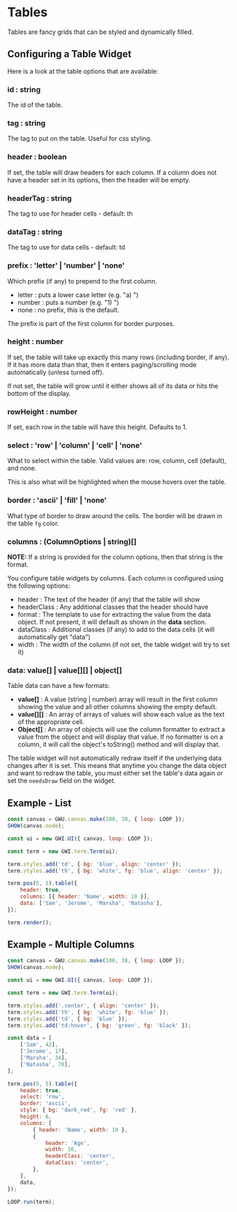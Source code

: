 # Tables

Tables are fancy grids that can be styled and dynamically filled.

## Configuring a Table Widget

Here is a look at the table options that are available:

### id : string

The id of the table.

### tag : string

The tag to put on the table. Useful for css styling.

### header : boolean

If set, the table will draw headers for each column. If a column does not have a header set in its options, then the header will be empty.

### headerTag : string

The tag to use for header cells - default: th

### dataTag : string

The tag to use for data cells - default: td

### prefix : 'letter' | 'number' | 'none'

Which prefix (if any) to prepend to the first column.

-   letter : puts a lower case letter (e.g. "a) ")
-   number : puts a number (e.g. "1) ")
-   none : no prefix, this is the default.

The prefix is part of the first column for border purposes.

### height : number

If set, the table will take up exactly this many rows (including border, if any). If it has more data than that, then it enters paging/scrolling mode automatically (unless turned off).

If not set, the table will grow until it either shows all of its data or hits the bottom of the display.

### rowHeight : number

If set, each row in the table will have this height. Defaults to 1.

### select : 'row' | 'column' | 'cell' | 'none'

What to select within the table. Valid values are: row, column, cell (default), and none.

This is also what will be highlighted when the mouse hovers over the table.

### border : 'ascii' | 'fill' | 'none'

What type of border to draw around the cells. The border will be drawn in the table `fg` color.

### columns : (ColumnOptions | string)[]

**NOTE:** If a string is provided for the column options, then that string is the format.

You configure table widgets by columns. Each column is configured using the following options:

-   header : The text of the header (if any) that the table will show
-   headerClass : Any additional classes that the header should have
-   format : The template to use for extracting the value from the data object. If not present, it will default as shown in the **data** section.
-   dataClass : Additional classes (if any) to add to the data cells (it will automatically get "data")
-   width : The width of the column (if not set, the table widget will try to set it)

### data: value[] | value[][] | object[]

Table data can have a few formats:

-   **value[]** : A value (string | number) array will result in the first column showing the value and all other columns showing the empty default.
-   **value[][]** : An array of arrays of values will show each value as the text of the appropriate cell.
-   **Object[]** : An array of objects will use the column formatter to extract a value from the object and will display that value. If no formatter is on a column, it will call the object's toString() method and will display that.

The table widget will not automatically redraw itself if the underlying data changes after it is set. This means that anytime you change the data object and want to redraw the table, you must either set the table's data again or set the `needsDraw` field on the widget.

## Example - List

```js
const canvas = GWU.canvas.make(100, 38, { loop: LOOP });
SHOW(canvas.node);

const ui = new GWI.UI({ canvas, loop: LOOP });

const term = new GWI.term.Term(ui);

term.styles.add('td', { bg: 'blue', align: 'center' });
term.styles.add('th', { bg: 'white', fg: 'blue', align: 'center' });

term.pos(5, 5).table({
    header: true,
    columns: [{ header: 'Name', width: 10 }],
    data: ['Sam', 'Jerome', 'Marsha', 'Natasha'],
});

term.render();
```

## Example - Multiple Columns

```js
const canvas = GWU.canvas.make(100, 38, { loop: LOOP });
SHOW(canvas.node);

const ui = new GWI.UI({ canvas, loop: LOOP });

const term = new GWI.term.Term(ui);

term.styles.add('.center', { align: 'center' });
term.styles.add('th', { bg: 'white', fg: 'blue' });
term.styles.add('td', { bg: 'blue' });
term.styles.add('td:hover', { bg: 'green', fg: 'black' });

const data = [
    ['Sam', 42],
    ['Jerome', 17],
    ['Marsha', 34],
    ['Natasha', 78],
];

term.pos(5, 5).table({
    header: true,
    select: 'row',
    border: 'ascii',
    style: { bg: 'dark_red', fg: 'red' },
    height: 6,
    columns: [
        { header: 'Name', width: 10 },
        {
            header: 'Age',
            width: 10,
            headerClass: 'center',
            dataClass: 'center',
        },
    ],
    data,
});

LOOP.run(term);
```
